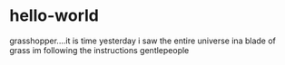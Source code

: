 # hello-world
grasshopper....it is time
yesterday i saw the entire universe ina blade of grass
im following the instructions gentlepeople
